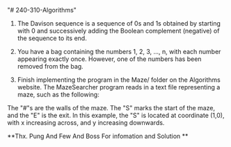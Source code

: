"# 240-310-Algorithms" 

1. The Davison sequence is a sequence of 0s and 1s obtained by starting with 0 and 
successively adding the Boolean complement (negative) of the sequence to its end. 

2. You have a bag containing the numbers 1, 2, 3, ..., n, with each number appearing
exactly once. However, one of the numbers has been removed from the bag.

3. Finish implementing the program in the Maze/ folder on the Algorithms website. The 
MazeSearcher program reads in a text file representing a maze, such as the following:


The "#"s are the walls of the maze. The "S" marks the start of the maze, and the "E" is 
the exit. In this example, the "S" is located at coordinate (1,0), with x increasing 
across, and y increasing downwards.




**Thx. Pung And Few And Boss For infomation and Solution **